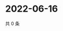 # 2022-06-16

共 0 条

<!-- BEGIN WEIBO -->
<!-- 最后更新时间 Thu Jun 16 2022 22:14:33 GMT+0800 (China Standard Time) -->

<!-- END WEIBO -->
